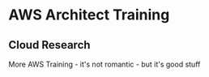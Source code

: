 # AWS Architect Training

## Cloud Research

More AWS Training - it's not romantic - but it's good stuff
